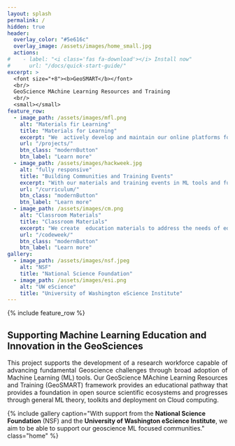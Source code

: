 ```yaml
---
layout: splash
permalink: /
hidden: true
header:
  overlay_color: "#5e616c"
  overlay_image: /assets/images/home_small.jpg
  actions:
#    - label: "<i class='fas fa-download'></i> Install now"
#      url: "/docs/quick-start-guide/"
excerpt: >
  <font size="+8"><b>GeoSMART</b></font>
  <br/>
  GeoScience MAchine Learning Resources and Training
  <br/>
  <small></small>
feature_row:
  - image_path: /assets/images/mfl.png
    alt: "Materials fir Learning"
    title: "Materials for Learning"
    excerpt: "We  actively develop and maintain our online platforms for the duration of the project to support collaboration, learning and ML CI adoption activities. These online resources will be designed to host: 1) pre-developed learning modules on data science and ML basics 2) hackweek training tutorials and video recordings, and 3) scientific use case example computational workflows."
    url: "/projects/"
    btn_class: "modernButton"
    btn_label: "Learn more"
  - image_path: /assets/images/hackweek.jpg
    alt: "fully responsive"
    title: "Building Communities and Training Events"
    excerpt: "With our materials and training events in ML tools and fundamentals of ML theory we aim to build a community interested in our offerings. In addition to our online materials, we plan to host GeoSMART hackweek events."
    url: "/curriculum/"
    btn_class: "modernButton"
    btn_label: "Learn more"
  - image_path: /assets/images/cm.png
    alt: "Classroom Materials"
    title: "Classroom Materials"
    excerpt: "We create  education materials to address the needs of educators and their student communities. From training on the latest technology to new pedagogical methods, we help teachers make their classrooms engaging and successful."
    url: "/codeweek/"
    btn_class: "modernButton"
    btn_label: "Learn more"      
gallery:
  - image_path: /assets/images/nsf.jpeg
    alt: "NSF"
    title: "National Science Foundation"
  - image_path: /assets/images/esi.png
    alt: "UW eScience"
    title: "University of Washington eScience Institute"      
---
```



{% include feature_row %}

<div>
<h2>Supporting Machine Learning Education and Innovation in the GeoSciences</h2>
<p align="justify">
This project supports the development of a research workforce capable of advancing fundamental Geoscience challenges through broad adoption of Machine Learning (ML) tools.  Our GeoScience MAchine Learning Resources and Training (GeoSMART) framework provides an educational pathway that provides a foundation in open source scientific ecosystems and progresses through general ML theory, toolkits and deployment on Cloud computing. 
</p>
</div>

{% include gallery caption="With support from the **National Science Foundation** (NSF) and the **University of Washington eScience Institute**, we aim to be able to support our geoscience ML focused communities." class="home" %}